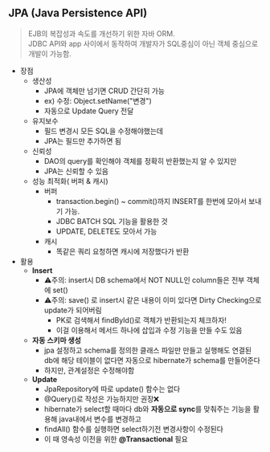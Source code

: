 ## JPA (Java Persistence API)
> EJB의 복잡성과 속도를 개선하기 위한 자바 ORM.<br>
> JDBC API와 app 사이에서 동작하여 개발자가 SQL중심이 아닌 객체 중심으로 개발이 가능함.
* 장점
  * 생산성
    * JPA에 객체만 넘기면 CRUD 간단히 가능
    * ex) 수정: Object.setName("변경")
    * 자동으로 Update Query 전달
  * 유지보수
    * 필드 변경시 모든 SQL을 수정해야했는데
    * JPA는 필드만 추가하면 됨
  * 신뢰성
    * DAO의 query를 확인해야 객체를 정확히 반환했는지 알 수 있지만
    * JPA는 신뢰할 수 있음
  * 성능 최적화( 버퍼 & 캐시)
    * 버퍼
      * transaction.begin() ~ commit()까지 INSERT를 한번에 모아서 보내기 가능.
      * JDBC BATCH SQL 기능을 활용한 것
      * UPDATE, DELETE도 모아서 가능
    * 캐시
      * 똑같은 쿼리 요청하면 캐시에 저장했다가 반환
* 활용
  * **Insert**
    * ⚠️주의: insert시 DB schema에서 NOT NULL인 column들은 전부 객체에 set()
    * ⚠️주의: save() 로 insert시 같은 내용이 이미 있다면 Dirty Checking으로 update가 되어버림
      * PK로 검색해서 findById()로 객체가 반환되는지 체크하자!
      * 이걸 이용해서 메서드 하나에 삽입과 수정 기능을 만들 수도 있음
  * **자동 스키마 생성**
    * jpa 설정하고 schema를 정의한 클래스 파일만 만들고 실행해도 연결된 db에 해당 테이블이 없다면 자동으로 hibernate가 schema를 만들어준다
    * 하지만, 관계설정은 수정해야함
  * __Update__
    * JpaRepository에 따로 update() 함수는 없다
    * @Query()로 작성은 가능하지만 권장❌
    * hibernate가 select할 때마다 db와 **자동으로 sync**를 맞춰주는 기능을 활용해 java내에서 변수를 변경하고
    * findAll() 함수를 실행하면 select하기전 변경사항이 수정된다
    * 이 때 영속성 이전을 위한 **@Transactional** 필요
  